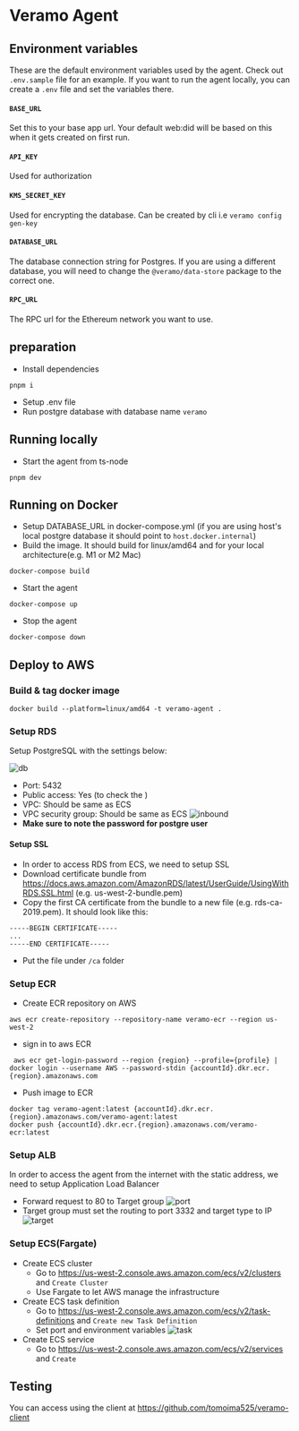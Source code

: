# Veramo Agent

## Environment variables

These are the default environment variables used by the agent. Check out `.env.sample` file for an example. If you want to run the agent locally, you can create a `.env` file and set the variables there.

#### `BASE_URL`

Set this to your base app url. Your default web:did will be based on this when it gets created on first run.

#### `API_KEY`

Used for authorization

#### `KMS_SECRET_KEY`

Used for encrypting the database. Can be created by cli i.e `veramo config gen-key`

#### `DATABASE_URL`

The database connection string for Postgres. If you are using a different database, you will need to change the `@veramo/data-store` package to the correct one.

#### `RPC_URL`

The RPC url for the Ethereum network you want to use.

## preparation

- Install dependencies

```
pnpm i
```

- Setup .env file
- Run postgre database with database name `veramo`

## Running locally

- Start the agent from ts-node

```
pnpm dev
```

## Running on Docker

- Setup DATABASE_URL in docker-compose.yml (if you are using host's local postgre database it should point to `host.docker.internal`)
- Build the image. It should build for linux/amd64 and for your local architecture(e.g. M1 or M2 Mac)

```
docker-compose build
```

- Start the agent

```
docker-compose up
```

- Stop the agent

```
docker-compose down
```

## Deploy to AWS

### Build & tag docker image

```
docker build --platform=linux/amd64 -t veramo-agent .
```

### Setup RDS

Setup PostgreSQL with the settings below:

![db](images/db.png)

- Port: 5432
- Public access: Yes (to check the )
- VPC: Should be same as ECS
- VPC security group: Should be same as ECS
  ![inbound](images/inbound.png)
- **Make sure to note the password for postgre user**

#### Setup SSL

- In order to access RDS from ECS, we need to setup SSL
- Download certificate bundle from https://docs.aws.amazon.com/AmazonRDS/latest/UserGuide/UsingWithRDS.SSL.html (e.g. us-west-2-bundle.pem)
- Copy the first CA certificate from the bundle to a new file (e.g. rds-ca-2019.pem). It should look like this:

```
-----BEGIN CERTIFICATE-----
...
-----END CERTIFICATE-----
```

- Put the file under `/ca` folder

### Setup ECR

- Create ECR repository on AWS

```
aws ecr create-repository --repository-name veramo-ecr --region us-west-2
```

- sign in to aws ECR

```
 aws ecr get-login-password --region {region} --profile={profile} | docker login --username AWS --password-stdin {accountId}.dkr.ecr.{region}.amazonaws.com
```

- Push image to ECR

```
docker tag veramo-agent:latest {accountId}.dkr.ecr.{region}.amazonaws.com/veramo-agent:latest
docker push {accountId}.dkr.ecr.{region}.amazonaws.com/veramo-ecr:latest
```

### Setup ALB

In order to access the agent from the internet with the static address, we need to setup Application Load Balancer

- Forward request to 80 to Target group
  ![port](images/port.png)
- Target group must set the routing to port 3332 and target type to IP
  ![target](images/target-group.png)

### Setup ECS(Fargate)

- Create ECS cluster
  - Go to https://us-west-2.console.aws.amazon.com/ecs/v2/clusters and `Create Cluster`
  - Use Fargate to let AWS manage the infrastructure
- Create ECS task definition
  - Go to https://us-west-2.console.aws.amazon.com/ecs/v2/task-definitions and `Create new Task Definition`
  - Set port and environment variables
    ![task](images/task.png)
- Create ECS service
  - Go to https://us-west-2.console.aws.amazon.com/ecs/v2/services and `Create`

## Testing

You can access using the client at https://github.com/tomoima525/veramo-client

